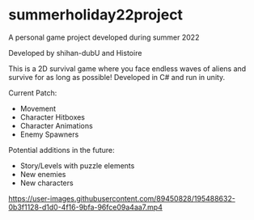 # summerholiday22project
A personal game project developed during summer 2022

Developed by shihan-dubU and Histoire

This is a 2D survival game where you face endless waves of aliens and survive for as long as possible!
Developed in C# and run in unity.

Current Patch:
- Movement
- Character Hitboxes
- Character Animations
- Enemy Spawners

Potential additions in the future:
- Story/Levels with puzzle elements
- New enemies
- New characters



https://user-images.githubusercontent.com/89450828/195488632-0b3f1128-d1d0-4f16-9bfa-96fce09a4aa7.mp4
